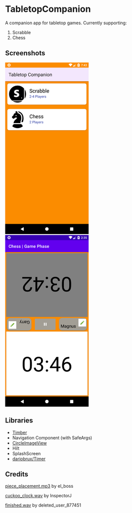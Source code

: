 # TabletopCompanion
A companion app for tabletop games. Currently supporting:
1. Scrabble
2. Chess

## Screenshots
<img src="screenshots/ss_menu.png" width="270" height="555"/> <img src="screenshots/ss_chess_game.png" width="270" height="555"/>


## Libraries
- [Timber](https://github.com/JakeWharton/timber)
- Navigation Component (with SafeArgs)
- [CircleImageView](https://github.com/hdodenhof/CircleImageView)
- Hilt
- SplashScreen
- [dariobrux/Timer](https://github.com/dariobrux/Timer)

## Credits
[piece_placement.mp3](https://freesound.org/people/el_boss/sounds/546119/) by el_boss

[cuckoo_clock.wav](https://freesound.org/people/InspectorJ/sounds/398194/) by InspectorJ

[finished.wav](https://freesound.org/people/InspectorJ/sounds/398194/) by deleted_user_877451
